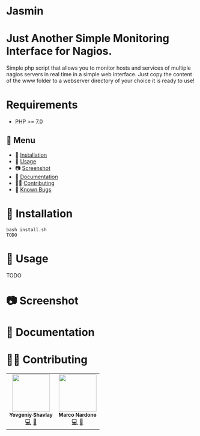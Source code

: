 # Jasmin
Just Another Simple Monitoring Interface for Nagios.
=======================

Simple php script that allows you to monitor hosts and services of multiple nagios servers in real time in a simple web interface.
Just copy the content of the www folder to a webserver directory of your choice it is ready to use!

Requirements
============
* PHP >= 7.0

## 📎 Menu
- 🔨 [Installation](#installation)
- 🚀 [Usage](#usage)
- 📷 [Screenshot](#screenshot)
- 📙 [Documentation](#documentation)
- 👷‍♂️ [Contributing](#contributing)  
- 🐛 [Known Bugs](https://github.com/CodingPeaks/h2o/issues)

🔨 Installation
============

    bash install.sh
    TODO

🚀 Usage
=====

TODO

📷 Screenshot
=====

 📙 Documentation
=====

👷‍♂️ Contributing 
=======
<!-- ALL-CONTRIBUTORS-LIST:START -->
<!-- prettier-ignore-start -->
<!-- markdownlint-disable -->
<table>
  <tr>
    <td align="center"><a href="https://github.com/anAverageSlavGuy"><img src="https://avatars.githubusercontent.com/u/55255040?v=4" width="100px" alt=""/><br /><sub><b>Yevgeniy Shavlay</b></sub></a><br /><a href="https://github.com/anAverageSlavGuy" title="Code">💻</a> <a href="https://github.com/anAverageSlavGuy" title="Bug reports">🐛</a></td>
    <td align="center"><a href="https://github.com/CodingPeaks"><img src="https://avatars.githubusercontent.com/u/39136442?v=4" width="100px" alt=""/><br /><sub><b>Marco Nardone</b></sub></a><br /><a href="https://github.com/CodingPeaks" title="Code">💻</a> <a href="https://github.com/CodingPeaks" title="Bug reports">🐛</a></td>
  </tr>
</table>

<!-- markdownlint-enable -->
<!-- prettier-ignore-end -->
<!-- ALL-CONTRIBUTORS-LIST:END -->
